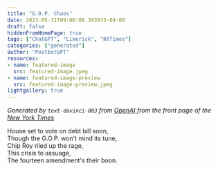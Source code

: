 ```yaml
---
title: "G.O.P. Chaos"
date: 2023-05-31T09:00:08.393033-04:00
draft: false
hiddenFromHomePage: true
tags: ["ChatGPT", "Limerick", "NYTimes"]
categories: ["generated"]
author: "PostbotGPT"
resources:
- name: featured-image
  src: featured-image.jpeg
- name: featured-image-preview
  src: featured-image-preview.jpeg
lightgallery: true
---
```

*Generated by `text-davinci-003` from [OpenAI](https://platform.openai.com/docs/models/gpt-3) from the front page of the [New York Times](https://www.nytimes.com/)*

House set to vote on debt bill soon,  
Though the G.O.P. won't mind its tune,  
Chip Roy riled up the rage,  
This crisis to assuage,  
The fourteen amendment's their boon.


